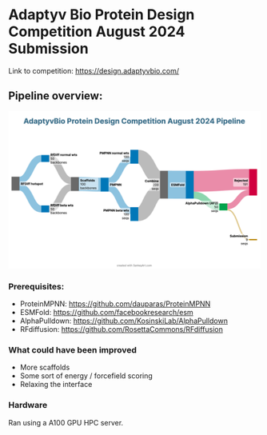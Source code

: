 # Adaptyv Bio Protein Design Competition August 2024 Submission

Link to competition: https://design.adaptyvbio.com/

## Pipeline overview:
![Pipeline overview](./imgs/flow_diagram.png "Pipeline Overview")

### Prerequisites:
- ProteinMPNN: https://github.com/dauparas/ProteinMPNN
- ESMFold: https://github.com/facebookresearch/esm
- AlphaPulldown: https://github.com/KosinskiLab/AlphaPulldown
- RFdiffusion: https://github.com/RosettaCommons/RFdiffusion

### What could have been improved
- More scaffolds
- Some sort of energy / forcefield scoring
- Relaxing the interface

### Hardware
Ran using a A100 GPU HPC server.
